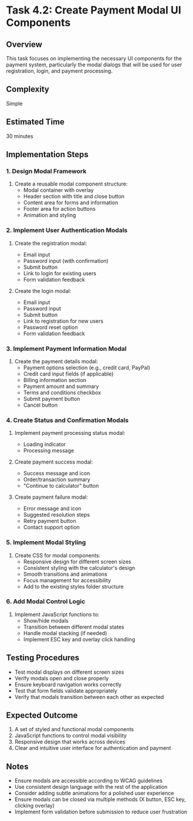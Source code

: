# Task 4.2: Create Payment Modal UI Components

## Overview
This task focuses on implementing the necessary UI components for the payment system, particularly the modal dialogs that will be used for user registration, login, and payment processing.

## Complexity
Simple

## Estimated Time
30 minutes

## Implementation Steps

### 1. Design Modal Framework
1. Create a reusable modal component structure:
   - Modal container with overlay
   - Header section with title and close button
   - Content area for forms and information
   - Footer area for action buttons
   - Animation and styling

### 2. Implement User Authentication Modals
1. Create the registration modal:
   - Email input
   - Password input (with confirmation)
   - Submit button
   - Link to login for existing users
   - Form validation feedback
   
2. Create the login modal:
   - Email input
   - Password input
   - Submit button
   - Link to registration for new users
   - Password reset option
   - Form validation feedback

### 3. Implement Payment Information Modal
1. Create the payment details modal:
   - Payment options selection (e.g., credit card, PayPal)
   - Credit card input fields (if applicable)
   - Billing information section
   - Payment amount and summary
   - Terms and conditions checkbox
   - Submit payment button
   - Cancel button

### 4. Create Status and Confirmation Modals
1. Implement payment processing status modal:
   - Loading indicator
   - Processing message
   
2. Create payment success modal:
   - Success message and icon
   - Order/transaction summary
   - "Continue to calculator" button
   
3. Create payment failure modal:
   - Error message and icon
   - Suggested resolution steps
   - Retry payment button
   - Contact support option

### 5. Implement Modal Styling
1. Create CSS for modal components:
   - Responsive design for different screen sizes
   - Consistent styling with the calculator's design
   - Smooth transitions and animations
   - Focus management for accessibility
   - Add to the existing styles folder structure

### 6. Add Modal Control Logic
1. Implement JavaScript functions to:
   - Show/hide modals
   - Transition between different modal states
   - Handle modal stacking (if needed)
   - Implement ESC key and overlay click handling

## Testing Procedures
- Test modal displays on different screen sizes
- Verify modals open and close properly
- Ensure keyboard navigation works correctly
- Test that form fields validate appropriately
- Verify that modals transition between each other as expected

## Expected Outcome
1. A set of styled and functional modal components
2. JavaScript functions to control modal visibility
3. Responsive design that works across devices
4. Clear and intuitive user interface for authentication and payment

## Notes
- Ensure modals are accessible according to WCAG guidelines
- Use consistent design language with the rest of the application
- Consider adding subtle animations for a polished user experience
- Ensure modals can be closed via multiple methods (X button, ESC key, clicking overlay)
- Implement form validation before submission to reduce user frustration
